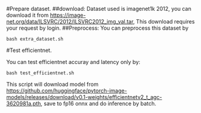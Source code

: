 #Prepare dataset.
##download:
Dataset used is imagenet1k 2012, you can download it from https://image-net.org/data/ILSVRC/2012/ILSVRC2012_img_val.tar,
This download requires your request by login.
##Preprocess:
You can preprocess this dataset by
```
bash extra_dataset.sh
```

#Test efficientnet.

You can test efficientnet accuray and latency only by:
```
bash test_efficientnet.sh
```
This script will download model from https://github.com/huggingface/pytorch-image-models/releases/download/v0.1-weights/efficientnetv2_t_agc-3620981a.pth,
save to fp16 onnx and do inference by batch.

